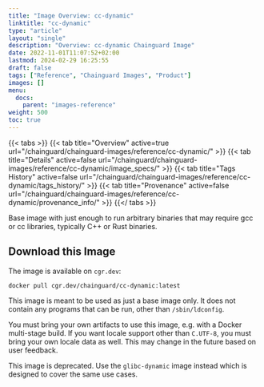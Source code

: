 ```yaml
---
title: "Image Overview: cc-dynamic"
linktitle: "cc-dynamic"
type: "article"
layout: "single"
description: "Overview: cc-dynamic Chainguard Image"
date: 2022-11-01T11:07:52+02:00
lastmod: 2024-02-29 16:25:55
draft: false
tags: ["Reference", "Chainguard Images", "Product"]
images: []
menu: 
  docs: 
    parent: "images-reference"
weight: 500
toc: true
---
```


{{< tabs >}}
{{< tab title="Overview" active=true url="/chainguard/chainguard-images/reference/cc-dynamic/" >}}
{{< tab title="Details" active=false url="/chainguard/chainguard-images/reference/cc-dynamic/image_specs/" >}}
{{< tab title="Tags History" active=false url="/chainguard/chainguard-images/reference/cc-dynamic/tags_history/" >}}
{{< tab title="Provenance" active=false url="/chainguard/chainguard-images/reference/cc-dynamic/provenance_info/" >}}
{{</ tabs >}}



<!--overview:start-->
Base image with just enough to run arbitrary binaries that may require gcc or cc libraries, typically C++ or Rust binaries.
<!--overview:end-->

<!--getting:start-->
## Download this Image
The image is available on `cgr.dev`:

```
docker pull cgr.dev/chainguard/cc-dynamic:latest
```
<!--getting:end-->

<!--body:start-->

This image is meant to be used as just a base image only. It does not contain any programs that can be run, other than `/sbin/ldconfig`.

You must bring your own artifacts to use this image, e.g. with a Docker multi-stage build. If you want locale support other than `C.UTF-8`, you must bring your own locale data as well. This may change in the future based on user feedback.

This image is deprecated.  Use the `glibc-dynamic` image instead which is designed to cover the same use cases.
<!--body:end-->


